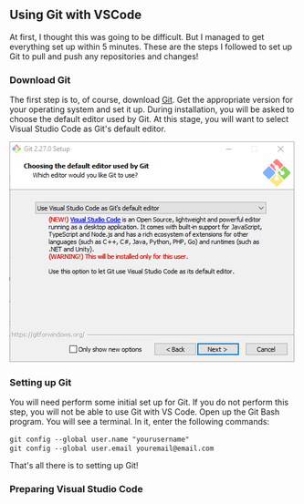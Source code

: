 ## Using Git with VSCode
At first, I thought this was going to be difficult. But I managed to get everything set up within 5 minutes. These are the steps I followed to set up Git to pull and push any repositories and changes!

### Download Git
The first step is to, of course, download [Git](https://git-scm.com/downloads). Get the appropriate version for your operating system and set it up. During installation, you will be asked to choose the default editor used by Git. At this stage, you will want to select Visual Studio Code as Git's default editor.

![Select VSC as Git's Default Editor](VSC%20Selected.png)

### Setting up Git
You will need perform some initial set up for Git. If you do not perform this step, you will not be able to use Git with VS Code. Open up the Git Bash program. You will see a terminal. In it, enter the following commands:

```
git config --global user.name "yourusername"
git config --global user.email youremail@email.com
```
That's all there is to setting up Git!

### Preparing Visual Studio Code